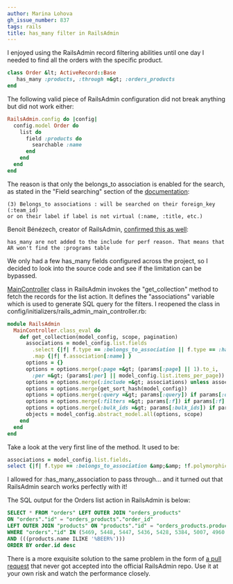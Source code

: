 ```yaml
---
author: Marina Lohova
gh_issue_number: 837
tags: rails
title: has_many filter in RailsAdmin
---
```




I enjoyed using the RailsAdmin record filtering abilities until one day I needed to find all the orders with the specific product. 

```ruby
class Order &lt; ActiveRecord::Base
   has_many :products, :through =&gt; :orders_products
end
```

The following valid piece of RailsAdmin configuration did not break anything but did not work either:

```ruby
RailsAdmin.config do |config|
  config.model Order do
    list do
      field :products do
        searchable :name 
      end
    end
  end
end
```

The reason is that only the belongs_to association is enabled for the search, as stated in the "Field searching" section of the [ documentation](https://github.com/sferik/rails_admin/wiki/List):

```
(3) Belongs_to associations : will be searched on their foreign_key (:team_id) 
or on their label if label is not virtual (:name, :title, etc.)
```
Benoit Bénézech, creator of RailsAdmin, [confirmed this as well](https://groups.google.com/forum/#!topic/rails_admin/POCY-c_knDk):

```
has_many are not added to the include for perf reason. That means that AR won't find the :programs table
```

We only had a few has_many fields configured across the project, so I decided to look into the source code and see if the limitation can be bypassed.

[MainController](https://github.com/sferik/rails_admin/blob/master/app/controllers/rails_admin/main_controller.rb) class in RailsAdmin invokes the "get_collection" method to fetch the records for the list action. It defines the "associations" variable which is used to generate SQL query for the filters. I reopened the class in config/initializers/rails_admin_main_controller.rb:

```ruby
module RailsAdmin
  MainController.class_eval do
    def get_collection(model_config, scope, pagination)
      associations = model_config.list.fields
        .select {|f| f.type == :belongs_to_association || f.type == :has_many_association &amp;&amp; !f.polymorphic?}
        .map {|f| f.association[:name] } 
      options = {}
      options = options.merge(:page =&gt; (params[:page] || 1).to_i,
        :per =&gt; (params[:per] || model_config.list.items_per_page)) if pagination
      options = options.merge(:include =&gt; associations) unless associations.blank?
      options = options.merge(get_sort_hash(model_config))
      options = options.merge(:query =&gt; params[:query]) if params[:query].present?
      options = options.merge(:filters =&gt; params[:f]) if params[:f].present?
      options = options.merge(:bulk_ids =&gt; params[:bulk_ids]) if params[:bulk_ids]
      objects = model_config.abstract_model.all(options, scope)
    end
  end
end
```
Take a look at the very first line of the method. It used to be:

```ruby
associations = model_config.list.fields.
select {|f| f.type == :belongs_to_association &amp;&amp; !f.polymorphic? }
```
I allowed for :has_many_association to pass through... and it turned out that RailsAdmin search works perfectly with it!

The SQL output for the Orders list action in RailsAdmin is below:

```sql
SELECT * FROM "orders" LEFT OUTER JOIN "orders_products" 
ON "orders"."id" = "orders_products"."order_id" 
LEFT OUTER JOIN "products" ON "products"."id" = "orders_products.product_id"
WHERE "orders"."id" IN (5469, 5448, 5447, 5436, 5428, 5384, 5007, 4960...)
AND (((products.name ILIKE '%BEER%')))
ORDER BY order.id desc
```

There is a more exquisite solution to the same problem in the form of [a pull request](https://github.com/sferik/rails_admin/issues/1434) that never got accepted into the official RailsAdmin repo. Use it at your own risk and watch the performance closely.


